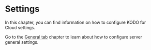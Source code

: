 # Settings

In this chapter, you can find information on how to configure KODO for Cloud settings. 

Go to the [General tab]() chapter to learn about how to configure server general settings.


